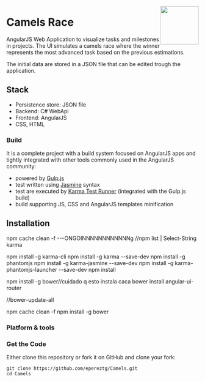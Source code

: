 <a><img style="float: right;" height="100" width="100 " src="Camels.Web/favicon.ico"></a>
# Camels Race

AngularJS Web Application to visualize tasks and milestones in projects. The UI simulates a camels race where the winner represents the most advanced task based on the previous estimations.

The initial data are stored in a JSON file that can be edited trough the application.


## Stack
* Persistence store: JSON file
* Backend: C# WebApi
* Frontend: AngularJS
* CSS, HTML
### Build

It is a complete project with a build system focused on AngularJS apps and tightly integrated with other tools commonly used in the AngularJS community:
* powered by [Gulp.js](http://gulpjs.com/)
* test written using [Jasmine](http://jasmine.github.io/) syntax
* test are executed by [Karma Test Runner](http://karma-runner.github.io/0.8/index.html) (integrated with the Gulp.js build)
* build supporting JS, CSS and AngularJS templates minification

## Installation
npm cache clean -f
---ONGOINNNNNNNNNNNNg
//npm list |  Select-String karma

npm install -g karma-cli
npm install -g karma --save-dev
npm install -g phantomjs
npm install -g karma-jasmine --save-dev
npm install -g karma-phantomjs-launcher --save-dev
npm install

npm install -g bower//cuidado q esto instala caca
 bower install angular-ui-router

 //bower-update-all



 npm cache clean -f
 npm install -g bower

### Platform & tools
### Get the Code

Either clone this repository or fork it on GitHub and clone your fork:

```
git clone https://github.com/epereztg/Camels.git
cd Camels
```
